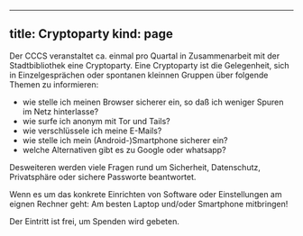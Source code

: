 -----
title: Cryptoparty
kind: page
-----
Der CCCS veranstaltet ca. einmal pro Quartal in Zusammenarbeit mit der
Stadtbibliothek eine Cryptoparty. Eine Cryptoparty ist die Gelegenheit,
sich in Einzelgesprächen oder spontanen kleinnen Gruppen über folgende
Themen zu informieren:

- wie stelle ich meinen Browser sicherer ein, so daß ich weniger Spuren im Netz hinterlasse?
- wie surfe ich anonym mit Tor und Tails?
- wie verschlüssele ich meine E-Mails?
- wie stelle ich mein (Android-)Smartphone sicherer ein?
- welche Alternativen gibt es zu Google oder whatsapp?

Desweiteren werden viele Fragen rund um Sicherheit, Datenschutz,
Privatsphäre oder sichere Passworte beantwortet.

Wenn es um das konkrete Einrichten von Software oder Einstellungen am
eignen Rechner geht: Am besten Laptop und/oder Smartphone
mitbringen!

Der Eintritt ist frei, um Spenden wird gebeten.
